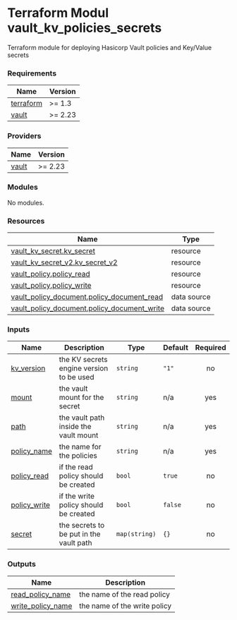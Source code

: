 # Terraform Modul vault_kv_policies_secrets

Terraform module for deploying Hasicorp Vault policies and Key/Value secrets 

<!-- BEGIN_TF_DOCS -->
### Requirements

| Name | Version |
|------|---------|
| <a name="requirement_terraform"></a> [terraform](#requirement\_terraform) | >= 1.3 |
| <a name="requirement_vault"></a> [vault](#requirement\_vault) | >= 2.23 |

### Providers

| Name | Version |
|------|---------|
| <a name="provider_vault"></a> [vault](#provider\_vault) | >= 2.23 |

### Modules

No modules.

### Resources

| Name | Type |
|------|------|
| [vault_kv_secret.kv_secret](https://registry.terraform.io/providers/hashicorp/vault/latest/docs/resources/kv_secret) | resource |
| [vault_kv_secret_v2.kv_secret_v2](https://registry.terraform.io/providers/hashicorp/vault/latest/docs/resources/kv_secret_v2) | resource |
| [vault_policy.policy_read](https://registry.terraform.io/providers/hashicorp/vault/latest/docs/resources/policy) | resource |
| [vault_policy.policy_write](https://registry.terraform.io/providers/hashicorp/vault/latest/docs/resources/policy) | resource |
| [vault_policy_document.policy_document_read](https://registry.terraform.io/providers/hashicorp/vault/latest/docs/data-sources/policy_document) | data source |
| [vault_policy_document.policy_document_write](https://registry.terraform.io/providers/hashicorp/vault/latest/docs/data-sources/policy_document) | data source |

### Inputs

| Name | Description | Type | Default | Required |
|------|-------------|------|---------|:--------:|
| <a name="input_kv_version"></a> [kv\_version](#input\_kv\_version) | the KV secrets engine version to be used | `string` | `"1"` | no |
| <a name="input_mount"></a> [mount](#input\_mount) | the vault mount for the secret | `string` | n/a | yes |
| <a name="input_path"></a> [path](#input\_path) | the vault path inside the vault mount | `string` | n/a | yes |
| <a name="input_policy_name"></a> [policy\_name](#input\_policy\_name) | the name for the policies | `string` | n/a | yes |
| <a name="input_policy_read"></a> [policy\_read](#input\_policy\_read) | if the read policy should be created | `bool` | `true` | no |
| <a name="input_policy_write"></a> [policy\_write](#input\_policy\_write) | if the write policy should be created | `bool` | `false` | no |
| <a name="input_secret"></a> [secret](#input\_secret) | the secrets to be put in the vault path | `map(string)` | `{}` | no |

### Outputs

| Name | Description |
|------|-------------|
| <a name="output_read_policy_name"></a> [read\_policy\_name](#output\_read\_policy\_name) | the name of the read policy |
| <a name="output_write_policy_name"></a> [write\_policy\_name](#output\_write\_policy\_name) | the name of the write policy |
<!-- END_TF_DOCS -->
